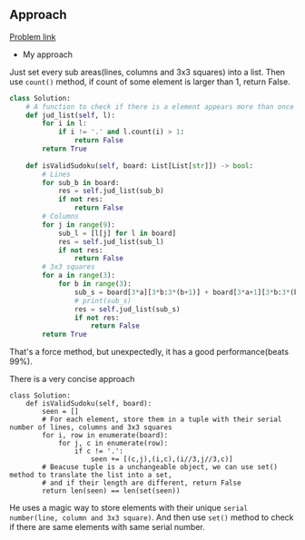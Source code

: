 ## Approach

[Problem link](https://leetcode.com/problems/valid-sudoku/)

- My approach

Just set every sub areas(lines, columns and 3x3 squares) into a list. Then use `count()` method, if count of some element is larger than 1,
return False.

```python
class Solution:
    # A function to check if there is a element appears more than once
    def jud_list(self, l):
        for i in l:
            if i != '.' and l.count(i) > 1:
                return False
        return True
    
    def isValidSudoku(self, board: List[List[str]]) -> bool:
        # Lines
        for sub_b in board:
            res = self.jud_list(sub_b)
            if not res:
                return False
        # Columns
        for j in range(9):
            sub_l = [l[j] for l in board]
            res = self.jud_list(sub_l)
            if not res:
                return False
        # 3x3 squares
        for a in range(3):
            for b in range(3):
                sub_s = board[3*a][3*b:3*(b+1)] + board[3*a+1][3*b:3*(b+1)] + board[3*a+2][3*b:3*(b+1)]
                # print(sub_s)
                res = self.jud_list(sub_s)
                if not res:
                    return False
        return True
```

That's a force method, but unexpectedly, it has a good performance(beats 99%).

There is a very concise approach
```
class Solution:
    def isValidSudoku(self, board):
        seen = []
        # For each element, store them in a tuple with their serial number of lines, columns and 3x3 squares
        for i, row in enumerate(board):
            for j, c in enumerate(row):
                if c != '.':
                    seen += [(c,j),(i,c),(i//3,j//3,c)]
        # Beacuse tuple is a unchangeable object, we can use set() method to translate the list into a set,
        # and if their length are different, return False
        return len(seen) == len(set(seen))
```

He uses a magic way to store elements with their unique `serial number(line, column and 3x3 square)`. And then use `set()` method 
to check if there are same elements with same serial number.

